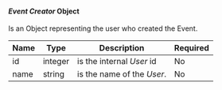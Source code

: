 
#### _Event Creator_ Object

Is an Object representing the user who created the Event.

| Name | Type    | Description                | Required |
|------|---------|----------------------------|----------|
| id   | integer | is the internal _User_ id  | No       |
| name | string  | is the name of the _User_. | No       |

